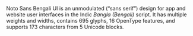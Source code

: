Noto Sans Bengali UI is an unmodulated (“sans serif”) design for app and website user interfaces in the Indic _Bangla (Bengali)_ script. It has multiple weights and widths, contains 695 glyphs, 16 OpenType features, and supports 173 characters from 5 Unicode blocks.